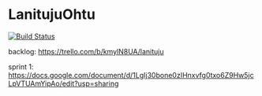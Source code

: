 # LanitujuOhtu

[![Build Status](https://travis-ci.org/Mapukto/LanitujuOhtu.svg?branch=master)](https://travis-ci.org/Mapukto/LanitujuOhtu)

backlog: https://trello.com/b/kmylN8UA/lanituju

sprint 1: https://docs.google.com/document/d/1LgIj30bone0zIHnxvfg0txo6Z9Hw5jcLpVTUAmYipAo/edit?usp=sharing
